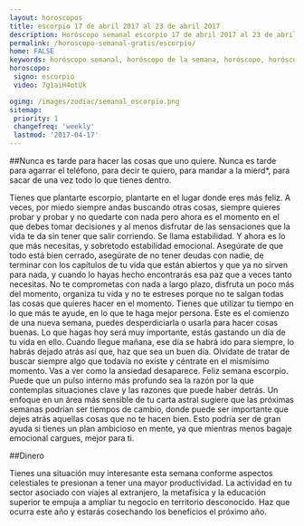 ```yaml
---
layout: horoscopos
title: escorpio 17 de abril 2017 al 23 de abril 2017 
description: Horóscopo semanal escorpio 17 de abril 2017 al 23 de abril 2017. Nunca es tarde para hacer las cosas que uno quiere. Nunca es tarde para agarrar el teléfono, para decir te quiero, para mandar a la mierd*, para sacar de una vez todo lo que tienes dentro.
permalink: /horoscopo-semanal-gratis/escorpio/
home: FALSE
keywords: horóscopo semanal, horóscopo de la semana, horóscopo, horóscopo gratis,horóscopos, horóscopo esperanza gracia, horoscopos escorpio la semana, horóscopos gratis, Tarot, Astrologia, Zodíaco, escorpio, horoscopo gratis
horoscopo:
 signo: escorpio
 video: 7g1aiH4otUk

ogimg: /images/zodiac/semanal_escorpio.png
sitemap:
 priority: 1
 changefreq: 'weekly'
 lastmod: '2017-04-17'
---
```




##Nunca es tarde para hacer las cosas que uno quiere. Nunca es tarde para agarrar el teléfono, para decir te quiero, para mandar a la mierd*, para sacar de una vez todo lo que tienes dentro.

Tienes que plantarte escorpio, plantarte en el lugar donde eres más feliz. A veces, por miedo siempre andas buscando otras cosas, siempre quieres probar y probar y no quedarte con nada pero ahora es el momento en el que debes tomar decisiones y al menos disfrutar de las sensaciones que la vida te da sin tener que salir corriendo. Se llama estabilidad. Y ahora es lo que más necesitas, y sobretodo estabilidad emocional. Asegúrate de que todo está bien cerrado, asegúrate de no tener deudas con nadie, de terminar con los capítulos de tu vida que están abiertos y que ya no sirven para nada, y cuando lo hayas hecho encontrarás esa paz que a veces tanto necesitas. No te comprometas con nada a largo plazo, disfruta un poco más del momento, organiza tu vida y no te estreses porque no te salgan todas las cosas que quieres hacer en el momento. Tienes que utilizar tu tiempo en lo que más te ayude, en lo que te haga mejor persona. Este es el comienzo de una nueva semana, puedes desperdiciarla o usarla para hacer cosas buenas. Lo que hagas hoy será muy importante, estás gastando un día de tu vida en ello. Cuando llegue mañana, ese día se habrá ido para siempre, lo habrás dejado atrás así que, haz que sea un buen día. Olvídate de tratar de buscar siempre algo que todavía no existe y céntrate en el mismísimo momento. Vas a ver como la ansiedad desaparece. Feliz semana escorpio.
Puede que un pulso interno más profundo sea la razón por la que contemplas situaciones clave y las razones que puede haber detrás. Un enfoque en un área más sensible de tu carta astral sugiere que las próximas semanas podrían ser tiempos de cambio, donde puede ser importante que dejes atrás aquellas cosas que no te hacen bien. Esto podría ser de gran ayuda si tienes un plan ambicioso en mente, ya que mientras menos bagaje emocional cargues, mejor para ti.

##Dinero

Tienes una situación muy interesante esta semana conforme aspectos celestiales te presionan a tener una mayor productividad. La actividad en tu sector asociado con viajes al extranjero, la metafísica y la educación superior te empuja a ampliar tu negocio en territorio desconocido. Haz que ocurra este año y estarás cosechando los beneficios el próximo año.